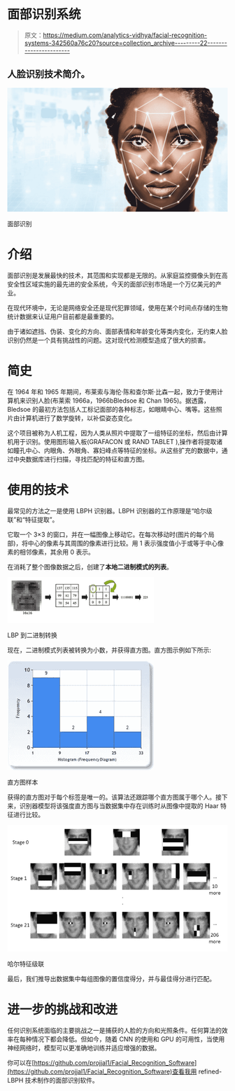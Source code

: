 # 面部识别系统

> 原文：<https://medium.com/analytics-vidhya/facial-recognition-systems-342560a76c20?source=collection_archive---------22----------------------->

## 人脸识别技术简介。

![](img/f8fbc4bea84491d9678a6ffa1183aea3.png)

面部识别

# 介绍

面部识别是发展最快的技术，其范围和实现都是无限的。从家庭监控摄像头到在高安全性区域实施的最先进的安全系统，今天的面部识别市场是一个万亿美元的产业。

在现代环境中，无论是网络安全还是现代犯罪领域，使用在某个时间点存储的生物统计数据来认证用户目前都是最重要的。

由于诸如遮挡、伪装、变化的方向、面部表情和年龄变化等类内变化，无约束人脸识别仍然是一个具有挑战性的问题。这对现代检测模型造成了很大的损害。

# 简史

在 1964 年和 1965 年期间，布莱索与海伦·陈和查尔斯·比森一起，致力于使用计算机来识别人脸(布莱索 1966a，1966bBledsoe 和 Chan 1965)。据透露，Bledsoe 的最初方法包括人工标记面部的各种标志，如眼睛中心、嘴等。这些照片由计算机进行了数学旋转，以补偿姿态变化。

这个项目被称为人机工程，因为人类从照片中提取了一组特征的坐标，然后由计算机用于识别。使用图形输入板(GRAFACON 或 RAND TABLET ),操作者将提取诸如瞳孔中心、内眼角、外眼角、寡妇峰点等特征的坐标。从这些扩充的数据中，通过中央数据库进行扫描，寻找匹配的特征和直方图。

# 使用的技术

最常见的方法之一是使用 LBPH 识别器。LBPH 识别器的工作原理是“哈尔级联”和“特征提取”。

它取一个 3×3 的窗口，并在一幅图像上移动它。在每次移动时(图片的每个局部)，将中心的像素与其周围的像素进行比较。用 1 表示强度值小于或等于中心像素的相邻像素，其余用 0 表示。

在消耗了整个图像数据之后，创建了**本地二进制模式的列表**。

![](img/c9ccc7017376a88d1acae2cf8788d374.png)

LBP 到二进制转换

现在，二进制模式列表被转换为小数，并获得直方图。直方图示例如下所示:

![](img/c3ae00cbac48a95d2d2081723fa661f1.png)

直方图样本

获得的直方图对于每个标签是唯一的。该算法还跟踪哪个直方图属于哪个人。接下来，识别器模型将该强度直方图与当数据集中存在训练时从图像中提取的 Haar 特征进行比较。

![](img/fe42aaf6d6fffff0f5b1dc0bcf965ddf.png)

哈尔特征级联

最后，我们推导出数据集中每组图像的置信度得分，并与最佳得分进行匹配。

# 进一步的挑战和改进

任何识别系统面临的主要挑战之一是捕获的人脸的方向和光照条件。任何算法的效率在每种情况下都会降低。但如今，随着 CNN 的使用和 GPU 的可用性，当使用神经网络时，模型可以更准确地训练并适应增强的数据。

你可以在[https://github.com/projjal1/Facial_Recognition_Software](https://github.com/projjal1/Facial_Recognition_Software)查看我用 refined-LBPH 技术制作的面部识别软件。